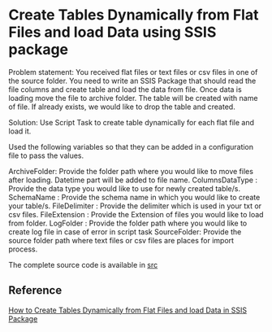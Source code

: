 # Create Tables Dynamically from Flat Files and load Data using SSIS package

Problem statement: You received flat files or text files or csv files in one of the source folder. You need to write an SSIS Package that should read the file columns and create table and load the data from file. Once data is loading move the file to archive folder.
The table will be created with name of file. If already exists, we would like to drop the table and created.

Solution: Use Script Task to create table dynamically for each flat file and load it.

Used the following variables so that they can be added in a configuration file to pass the values.

ArchiveFolder: Provide the folder path where you would like to move files after loading. Datetime part will be added to file name.
ColumnsDataType : Provide the data type you would like to use for newly created table/s.
SchemaName : Provide the schema name in which you would like to create your table/s.
FileDelimiter : Provide the delimiter which is used in your txt or csv files.
FileExtension : Provide the Extension of files you would like to load from folder.
LogFolder : Provide the folder path where you would like to create log file in case of error in script task
SourceFolder: Provide the source folder path where text files or csv files are places for import process.

The complete source code is available in [src](/src/ssis-code/)

## Reference
[How to Create Tables Dynamically from Flat Files and load Data in SSIS Package](https://www.techbrothersit.com/2016/03/how-to-create-tables-dynamically-from.html)